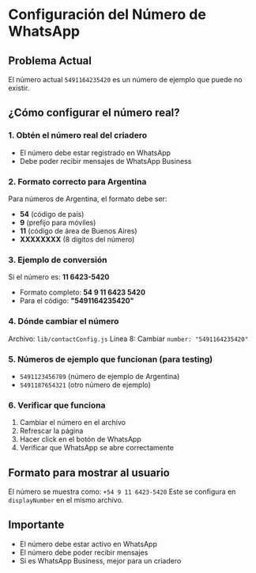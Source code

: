 # Configuración del Número de WhatsApp

## Problema Actual
El número actual `5491164235420` es un número de ejemplo que puede no existir.

## ¿Cómo configurar el número real?

### 1. Obtén el número real del criadero
- El número debe estar registrado en WhatsApp
- Debe poder recibir mensajes de WhatsApp Business

### 2. Formato correcto para Argentina
Para números de Argentina, el formato debe ser:
- **54** (código de país) 
- **9** (prefijo para móviles)
- **11** (código de área de Buenos Aires)
- **XXXXXXXX** (8 dígitos del número)

### 3. Ejemplo de conversión
Si el número es: **11 6423-5420**
- Formato completo: **54 9 11 6423 5420**
- Para el código: **"5491164235420"**

### 4. Dónde cambiar el número
Archivo: `lib/contactConfig.js`
Línea 8: Cambiar `number: "5491164235420"`

### 5. Números de ejemplo que funcionan (para testing)
- `5491123456789` (número de ejemplo de Argentina)
- `5491187654321` (otro número de ejemplo)

### 6. Verificar que funciona
1. Cambiar el número en el archivo
2. Refrescar la página
3. Hacer click en el botón de WhatsApp
4. Verificar que WhatsApp se abre correctamente

## Formato para mostrar al usuario
El número se muestra como: `+54 9 11 6423-5420`
Este se configura en `displayNumber` en el mismo archivo.

## Importante
- El número debe estar activo en WhatsApp
- El número debe poder recibir mensajes
- Si es WhatsApp Business, mejor para un criadero
